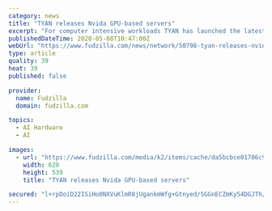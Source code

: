 ```yaml
---
category: news
title: "TYAN releases Nvida GPU-based servers"
excerpt: "For computer intensive workloads TYAN has launched the latest GPU server platforms that support the NVIDIA V100S Tensor Core and NVIDIA T4 GPUs for a wide variety of compute-intensive workloads including AI training,"
publishedDateTime: 2020-05-08T10:47:00Z
webUrl: "https://www.fudzilla.com/news/network/50798-tyan-releases-nvida-gpu-based-servers"
type: article
quality: 39
heat: 39
published: false

provider:
  name: Fudzilla
  domain: fudzilla.com

topics:
  - AI Hardware
  - AI

images:
  - url: "https://www.fudzilla.com/media/k2/items/cache/da5bcbce01706c9bfb9316080948031d_L.jpg"
    width: 620
    height: 539
    title: "TYAN releases Nvida GPU-based servers"

secured: "l+rpDoiD22ISiHo0NXVuKlmR8jUgankmWfg+Gtnyed/SGGnECZmKy54DGJTh/UGFLokeLOKovfK70n5R6dYAo4y/YIQINvE43Gzu7ZdgGgOQy+xzXL9suFC9m6Eqtn2+mLYwyLIu9g7WBYeGhlTa4qKOMHKSa5BV1WRKDAMXADFsxKg7q7PelZg22vw0gv9zl15+jYdxgSuvkuxfKGAAMk+RwadO7Ip6b2i4HuoiAsgK+O8Cde966Au9IkcI7N5cZESNVKz1RHx6PnT9WKwj5fV7emYtkKpJ/2XBjLJLZH7OD+87HPCWVkpkex8/0r7Yxe7rV0YI5gLUDWqdI9OPXd9DcIWIsZLe21yQ1N+5tZdMcGT06RD5n/PpazJ7uhC2puQtS2ycZ7l/XBGNJ8Eh7Jo5Dx3QOOGQyebRl/JbCzI+glk2CJ0lz/0ky2+BUqiFGqQcM2eCNyTPIWTZCz7q3xEm8PXsp50WCJVwF4LPWg8=;33MNINA/6i6687QUdnkXMQ=="
---
```


